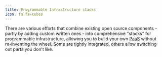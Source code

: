 ```yaml
---
title: Programmable Infrastructure stacks
icon: fa fa-cubes
---
```

There are various efforts that combine existing open source components - partly by adding custom written ones - into comprehensive "stacks" for programmable infrastructure, allowing you to build your own [PaaS](/components/paas) without re-inventing the wheel. Some are tightly integrated, others allow switching out parts you don't like. 
